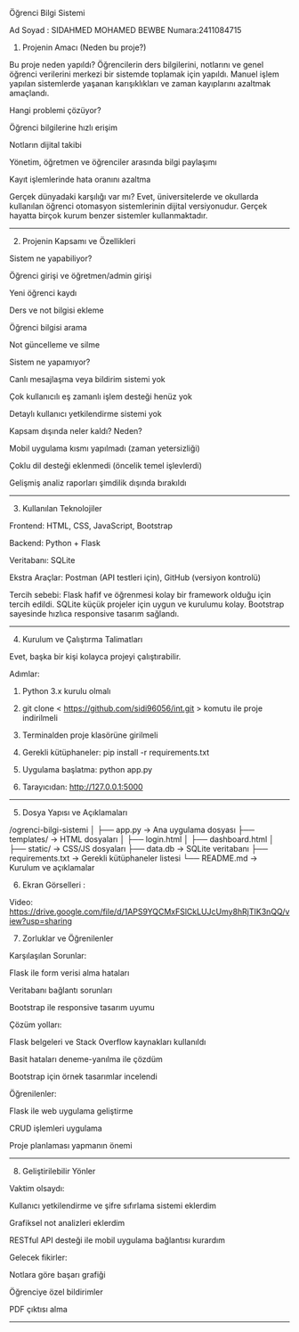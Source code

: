 Öğrenci Bilgi Sistemi

Ad Soyad : SIDAHMED MOHAMED BEWBE
Numara:2411084715

1. Projenin Amacı (Neden bu proje?)

Bu proje neden yapıldı?
Öğrencilerin ders bilgilerini, notlarını ve genel öğrenci verilerini merkezi bir sistemde toplamak için yapıldı. Manuel işlem yapılan sistemlerde yaşanan karışıklıkları ve zaman kayıplarını azaltmak amaçlandı.

Hangi problemi çözüyor?

Öğrenci bilgilerine hızlı erişim

Notların dijital takibi

Yönetim, öğretmen ve öğrenciler arasında bilgi paylaşımı

Kayıt işlemlerinde hata oranını azaltma


Gerçek dünyadaki karşılığı var mı?
Evet, üniversitelerde ve okullarda kullanılan öğrenci otomasyon sistemlerinin dijital versiyonudur. Gerçek hayatta birçok kurum benzer sistemler kullanmaktadır.


---

2. Projenin Kapsamı ve Özellikleri

Sistem ne yapabiliyor?

Öğrenci girişi ve öğretmen/admin girişi

Yeni öğrenci kaydı

Ders ve not bilgisi ekleme

Öğrenci bilgisi arama

Not güncelleme ve silme


Sistem ne yapamıyor?

Canlı mesajlaşma veya bildirim sistemi yok

Çok kullanıcılı eş zamanlı işlem desteği henüz yok

Detaylı kullanıcı yetkilendirme sistemi yok


Kapsam dışında neler kaldı? Neden?

Mobil uygulama kısmı yapılmadı (zaman yetersizliği)

Çoklu dil desteği eklenmedi (öncelik temel işlevlerdi)

Gelişmiş analiz raporları şimdilik dışında bırakıldı



---

3. Kullanılan Teknolojiler

Frontend: HTML, CSS, JavaScript, Bootstrap

Backend: Python + Flask

Veritabanı: SQLite

Ekstra Araçlar: Postman (API testleri için), GitHub (versiyon kontrolü)


Tercih sebebi:
Flask hafif ve öğrenmesi kolay bir framework olduğu için tercih edildi. SQLite küçük projeler için uygun ve kurulumu kolay. Bootstrap sayesinde hızlıca responsive tasarım sağlandı.


---

4. Kurulum ve Çalıştırma Talimatları

Evet, başka bir kişi kolayca projeyi çalıştırabilir.

Adımlar:

1. Python 3.x kurulu olmalı


2. git clone < https://github.com/sidi96056/int.git > komutu ile proje indirilmeli


3. Terminalden proje klasörüne girilmeli


4. Gerekli kütüphaneler: pip install -r requirements.txt


5. Uygulama başlatma: python app.py


6. Tarayıcıdan: http://127.0.0.1:5000




---

5. Dosya Yapısı ve Açıklamaları

/ogrenci-bilgi-sistemi
│
├── app.py                → Ana uygulama dosyası
├── templates/            → HTML dosyaları
│   ├── login.html
│   ├── dashboard.html
│  
├── static/               → CSS/JS dosyaları
├── data.db           → SQLite veritabanı
├── requirements.txt      → Gerekli kütüphaneler listesi
└── README.md             → Kurulum ve açıklamalar


6. Ekran Görselleri :

Video: https://drive.google.com/file/d/1APS9YQCMxFSlCkLUJcUmy8hRjTIK3nQQ/view?usp=sharing




7. Zorluklar ve Öğrenilenler

Karşılaşılan Sorunlar:

Flask ile form verisi alma hataları

Veritabanı bağlantı sorunları

Bootstrap ile responsive tasarım uyumu


Çözüm yolları:

Flask belgeleri ve Stack Overflow kaynakları kullanıldı

Basit hataları deneme-yanılma ile çözdüm

Bootstrap için örnek tasarımlar incelendi


Öğrenilenler:

Flask ile web uygulama geliştirme

CRUD işlemleri uygulama

Proje planlaması yapmanın önemi



---

8. Geliştirilebilir Yönler

Vaktim olsaydı:

Kullanıcı yetkilendirme ve şifre sıfırlama sistemi eklerdim

Grafiksel not analizleri eklerdim

RESTful API desteği ile mobil uygulama bağlantısı kurardım


Gelecek fikirler:

Notlara göre başarı grafiği

Öğrenciye özel bildirimler

PDF çıktısı alma



---


